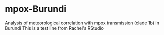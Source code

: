 # mpox-Burundi
Analysis of meteorological correlation with mpox transmission (clade 1b) in Burundi
This is a test line from Rachel's RStudio